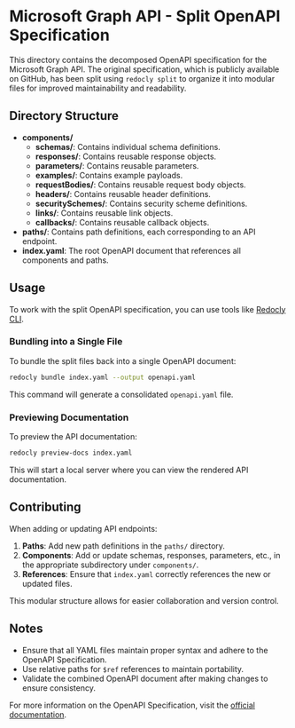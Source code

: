 # Microsoft Graph API - Split OpenAPI Specification

This directory contains the decomposed OpenAPI specification for the Microsoft Graph API. The original specification, which is publicly available on GitHub, has been split using `redocly split` to organize it into modular files for improved maintainability and readability.

## Directory Structure

- **components/**
  - **schemas/**: Contains individual schema definitions.
  - **responses/**: Contains reusable response objects.
  - **parameters/**: Contains reusable parameters.
  - **examples/**: Contains example payloads.
  - **requestBodies/**: Contains reusable request body objects.
  - **headers/**: Contains reusable header definitions.
  - **securitySchemes/**: Contains security scheme definitions.
  - **links/**: Contains reusable link objects.
  - **callbacks/**: Contains reusable callback objects.
- **paths/**: Contains path definitions, each corresponding to an API endpoint.
- **index.yaml**: The root OpenAPI document that references all components and paths.

## Usage

To work with the split OpenAPI specification, you can use tools like [Redocly CLI](https://redocly.com/docs/cli/).

### Bundling into a Single File

To bundle the split files back into a single OpenAPI document:

```bash
redocly bundle index.yaml --output openapi.yaml
```

This command will generate a consolidated `openapi.yaml` file.

### Previewing Documentation

To preview the API documentation:

```bash
redocly preview-docs index.yaml
```

This will start a local server where you can view the rendered API documentation.

## Contributing

When adding or updating API endpoints:

1. **Paths**: Add new path definitions in the `paths/` directory.
2. **Components**: Add or update schemas, responses, parameters, etc., in the appropriate subdirectory under `components/`.
3. **References**: Ensure that `index.yaml` correctly references the new or updated files.

This modular structure allows for easier collaboration and version control.

## Notes

- Ensure that all YAML files maintain proper syntax and adhere to the OpenAPI Specification.
- Use relative paths for `$ref` references to maintain portability.
- Validate the combined OpenAPI document after making changes to ensure consistency.

For more information on the OpenAPI Specification, visit the [official documentation](https://swagger.io/specification/).
